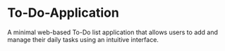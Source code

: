 # To-Do-Application
A minimal web-based To-Do list application that allows users to add and manage their daily tasks using an intuitive interface.
